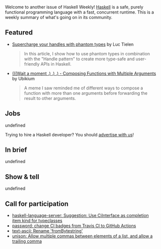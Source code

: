 Welcome to another issue of Haskell Weekly!
[Haskell](https://www.haskell.org) is a safe, purely functional programming language with a fast, concurrent runtime.
This is a weekly summary of what's going on in its community.

## Featured

- [Supercharge your handles with phantom types](https://luctielen.com/posts/supercharge_your_handles_with_phantom_types/) by Luc Tielen
  > In this article, I show how to use phantom types in combination with the "Handle pattern" to create more type-safe and user-friendly APIs in Haskell.

- [(((Wait a moment .) .) .) - Composing Functions with Multiple Arguments](https://ubikium.gitlab.io/portfolio/2021-03-13-wait-a-moment.html) by Ubikium
  > A meme I saw reminded me of different ways to compose a function with more than one arguments before forwarding the result to other arguments.

## Jobs

undefined

Trying to hire a Haskell developer?
You should [advertise with us](https://haskellweekly.news/advertising.html)!

## In brief

undefined

## Show & tell

undefined

## Call for participation

-   [haskell-language-server: Suggestion: Use CiInterface as completion item kind for typeclasses](https://github.com/haskell/haskell-language-server/issues/1581)
-   [password: change CI badges from Travis CI to GitHub Actions](https://github.com/cdepillabout/password/issues/47)
-   [text-ascii: Rename 'fromBytestring'](https://github.com/kozross/text-ascii/issues/23)
-   [unison: Allow multiple commas between elements of a list, and allow a trailing comma](https://github.com/unisonweb/unison/issues/1841)
